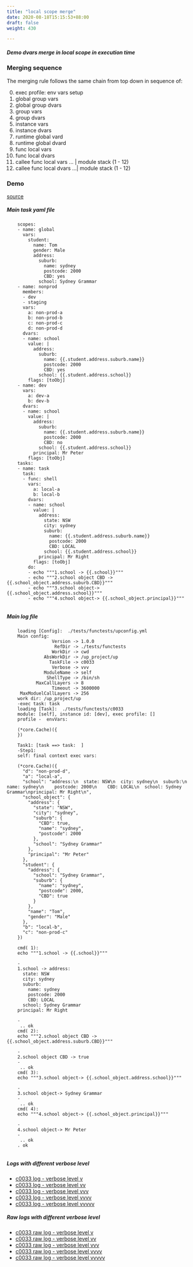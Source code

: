 ```yaml
---
title: "local scope merge"
date: 2020-08-18T15:15:53+88:00
draft: false
weight: 430

---
```


##### Demo dvars merge in local scope in execution time


### Merging sequence



The merging rule follows the same chain from top down in sequence of:

  0. exec profile: env vars setup
  1. global group vars
  2. global group dvars
  3. group vars
  4. group dvars
  5. instance vars
  6. instance dvars
  7. runtime global vard
  8. runtime global dvard
  9. func local vars
  10. func local dvars
  11. callee func local vars ... | module stack (1 - 12)
  12. callee func local dvars ...| module stack (1 - 12)











### Demo








[source](https://github.com/upcmd/up/blob/master/tests/functests/c0033.yml)

##### Main task yaml file
```
    scopes:
    - name: global
      vars:
        student:
          name: Tom
          gender: Male
          address:
            suburb:
              name: sydney
              postcode: 2000
              CBD: yes
            school: Sydney Grammar
    - name: nonprod
      members:
      - dev
      - staging
      vars:
        a: non-prod-a
        b: non-prod-b
        c: non-prod-c
        d: non-prod-d
      dvars:
      - name: school
        value: |
          address:
            suburb:
              name: {{.student.address.suburb.name}}
              postcode: 2000
              CBD: yes
            school: {{.student.address.school}}
        flags: [toObj]
    - name: dev
      vars:
        a: dev-a
        b: dev-b
      dvars:
      - name: school
        value: |
          address:
            suburb:
              name: {{.student.address.suburb.name}}
              postcode: 2000
              CBD: no
            school: {{.student.address.school}}
          principal: Mr Peter
        flags: [toObj]
    tasks:
    - name: task
      task:
      - func: shell
        vars:
          a: local-a
          b: local-b
        dvars:
        - name: school
          value: |
            address:
              state: NSW
              city: sydney
              suburb:
                name: {{.student.address.suburb.name}}
                postcode: 2000
                CBD: LOCAL
              school: {{.student.address.school}}
            principal: Mr Right
          flags: [toObj]
        do:
        - echo """1.school -> {{.school}}"""
        - echo """2.school object CBD -> {{.school_object.address.suburb.CBD}}"""
        - echo """3.school object-> {{.school_object.address.school}}"""
        - echo """4.school object-> {{.school_object.principal}}"""
    
```
##### Main log file
```
    loading [Config]:  ./tests/functests/upconfig.yml
    Main config:
                 Version -> 1.0.0
                  RefDir -> ./tests/functests
                 WorkDir -> cwd
              AbsWorkDir -> /up_project/up
                TaskFile -> c0033
                 Verbose -> vvv
              ModuleName -> self
               ShellType -> /bin/sh
           MaxCallLayers -> 8
                 Timeout -> 3600000
     MaxModuelCallLayers -> 256
    work dir: /up_project/up
    -exec task: task
    loading [Task]:  ./tests/functests/c0033
    module: [self], instance id: [dev], exec profile: []
    profile -  envVars:
    
    (*core.Cache)({
    })
    
    Task1: [task ==> task:  ]
    -Step1:
    self: final context exec vars:
    
    (*core.Cache)({
      "d": "non-prod-d",
      "a": "local-a",
      "school": "address:\n  state: NSW\n  city: sydney\n  suburb:\n    name: sydney\n    postcode: 2000\n    CBD: LOCAL\n  school: Sydney Grammar\nprincipal: Mr Right\n",
      "school_object": {
        "address": {
          "state": "NSW",
          "city": "sydney",
          "suburb": {
            "CBD": true,
            "name": "sydney",
            "postcode": 2000
          },
          "school": "Sydney Grammar"
        },
        "principal": "Mr Peter"
      },
      "student": {
        "address": {
          "school": "Sydney Grammar",
          "suburb": {
            "name": "sydney",
            "postcode": 2000,
            "CBD": true
          }
        },
        "name": "Tom",
        "gender": "Male"
      },
      "b": "local-b",
      "c": "non-prod-c"
    })
    
    cmd( 1):
    echo """1.school -> {{.school}}"""
    
    -
    1.school -> address:
      state: NSW
      city: sydney
      suburb:
        name: sydney
        postcode: 2000
        CBD: LOCAL
      school: Sydney Grammar
    principal: Mr Right
    
    -
     .. ok
    cmd( 2):
    echo """2.school object CBD -> {{.school_object.address.suburb.CBD}}"""
    
    -
    2.school object CBD -> true
    -
     .. ok
    cmd( 3):
    echo """3.school object-> {{.school_object.address.school}}"""
    
    -
    3.school object-> Sydney Grammar
    -
     .. ok
    cmd( 4):
    echo """4.school object-> {{.school_object.principal}}"""
    
    -
    4.school object-> Mr Peter
    -
     .. ok
    . ok
    
```


##### Logs with different verbose level
* [c0033 log - verbose level v](../../logs/c0033_v)
* [c0033 log - verbose level vv](../../logs/c0033_vv)
* [c0033 log - verbose level vvv](../../logs/c0033_vvvv)
* [c0033 log - verbose level vvvv](../../logs/c0033_vvvv)
* [c0033 log - verbose level vvvvv](../../logs/c0033_vvvvv)

##### Raw logs with different verbose level
* [c0033 raw log - verbose level v](../../reflogs/c0033_v.log)
* [c0033 raw log - verbose level vv](../../reflogs/c0033_vv.log)
* [c0033 raw log - verbose level vvv](../../reflogs/c0033_vvv.log)
* [c0033 raw log - verbose level vvvv](../../reflogs/c0033_vvvv.log)
* [c0033 raw log - verbose level vvvvv](../../reflogs/c0033_vvvvv.log)







